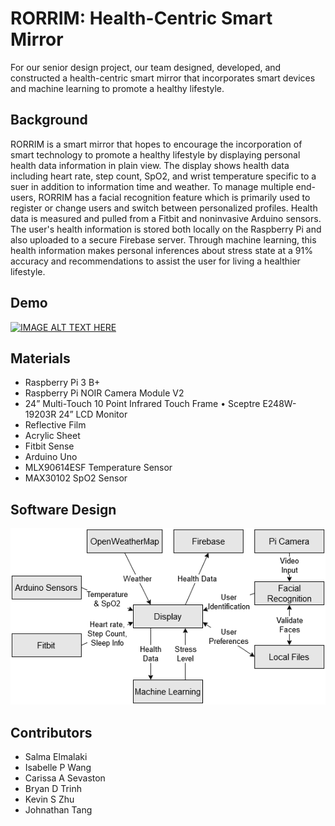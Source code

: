 # RORRIM: Health-Centric Smart Mirror

For our senior design project, our team designed, developed, and constructed a health-centric smart mirror that incorporates smart devices and machine learning to promote a healthy lifestyle. 

## Background 
RORRIM is a smart mirror that hopes to encourage the incorporation of smart technology to promote a healthy lifestyle by displaying personal health data information in plain view. The display shows health data including heart rate, step count, SpO2, and wrist temperature specific to a suer in addition to information time and weather. To manage multiple end-users, RORRIM has a facial recognition feature which is primarily used to register or change users and switch between personalized profiles. Health data is measured and pulled from a Fitbit and noninvasive Arduino sensors. The user's health information is stored both locally on the Raspberry Pi and also uploaded to a secure Firebase server. Through machine learning, this health information makes personal inferences about stress state at a 91% accuracy and recommendations to assist the user for living a healthier lifestyle.

## Demo
[![IMAGE ALT TEXT HERE](https://img.youtube.com/vi/i3xBXXSavIM/0.jpg)](https://www.youtube.com/watch?v=i3xBXXSavIM)


## Materials
- Raspberry Pi 3 B+ 
- Raspberry Pi NOIR Camera Module V2 
- 24” Multi-Touch 10 Point Infrared Touch Frame • Sceptre E248W-19203R 24” LCD Monitor 
- Reflective Film 
- Acrylic Sheet 
- Fitbit Sense 
- Arduino Uno 
- MLX90614ESF Temperature Sensor 
- MAX30102 SpO2 Sensor 

## Software Design 
![Alt text](https://github.com/JohnathanTang/RORRIM-Health-Centric-Smart-Mirror/blob/main/RORRIM%20Pictures/RORRIM_SW_diagram.png?raw=true "Title")


## Contributors 
- Salma Elmalaki
- Isabelle P Wang
- Carissa A Sevaston
- Bryan D Trinh
- Kevin S Zhu
- Johnathan Tang

